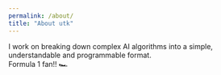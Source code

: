 ```yaml
---
permalink: /about/
title: "About utk"
---
```


I work on breaking down complex AI algorithms into a simple, understandable and programmable format.  
Formula 1 fan!! 🏎️
